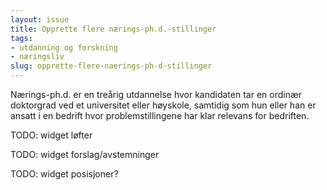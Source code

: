 ```yaml
---
layout: issue
title: Opprette flere nærings-ph.d.-stillinger
tags:
- utdanning og forskning
- næringsliv
slug: opprette-flere-naerings-ph-d-stillinger
---
```


Nærings-ph.d. er en treårig utdannelse hvor kandidaten tar en ordinær doktorgrad ved et universitet eller høyskole, samtidig som hun eller han er ansatt i en bedrift hvor problemstillingene har klar relevans for bedriften.

TODO: widget løfter

TODO: widget forslag/avstemninger

TODO: widget posisjoner?

